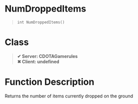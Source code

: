 # NumDroppedItems
> `int NumDroppedItems()`
# Class
> __✔ Server: CDOTAGamerules__  
> __✖ Client: undefined__  
# Function Description
Returns the number of items currently dropped on the ground
